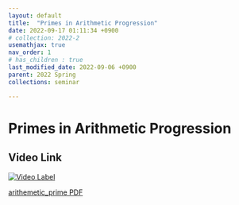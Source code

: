 ```yaml
---
layout: default
title:  "Primes in Arithmetic Progression"
date: 2022-09-17 01:11:34 +0900
# collection: 2022-2
usemathjax: true
nav_order: 1
# has_children : true
last_modified_date: 2022-09-06 +0900
parent: 2022 Spring
collections: seminar

---
```

# Primes in Arithmetic Progression

## Video Link

[![Video Label](https://img.youtube.com/vi/L6d_R9bA4gc/hqdefault.jpg)](https://youtu.be/L6d_R9bA4gc)

<!-- ## PDF Download -->

<!-- <object data="../2022_1_download/arithemetic_prime.pdf" width="750" height="1075" type='application/pdf'></object> -->
<a target='_blank' href='download/arithemetic_prime.pdf'>arithemetic_prime PDF</a>